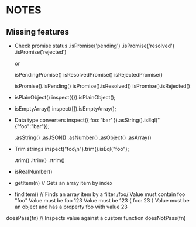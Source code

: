 NOTES
=====

Missing features
----------------

* Check promise status
  .isPromise('pending')
  .isPromise('resolved')
  .isPromise('rejected')

  or

  isPendingPromise()
  isResolvedPromise()
  isRejectedPromise()

  isPromise().isPending()
  isPromise().isResolved()
  isPromise().isRejected()

* isPlainObject()
  inspect({}).isPlainObject();

* isEmptyArray()
  inspect([]).isEmptyArray();

* Data type converters
  inspect({ foo: 'bar' }).asString().isEql("{"foo":"bar"});

  .asString()
  .asJSON()
  .asNumber()
  .asObject()
  .asArray()

* Trim strings
  inspect("foo\n").trim().isEql("foo");

  .trim()
  .ltrim()
  .rtrim()
* isRealNumber()

* getItem(n) // Gets an array item by index

* findItem() // Finds an array item by a filter
  /foo/ Value must contain foo
  "foo" Value must be foo
  123 Value must be 123
  { foo: 23 } Value must be an object and has a property foo with value 23


doesPass(fn) // Inspects value against a custom function
doesNotPass(fn)
